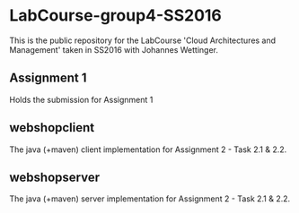 # LabCourse-group4-SS2016
This is the public repository for the LabCourse 'Cloud Architectures and Management' taken in SS2016 with Johannes Wettinger.

## Assignment 1
Holds the submission for Assignment 1

## webshopclient
The java (+maven) client implementation for Assignment 2 - Task 2.1 & 2.2.

## webshopserver
The java (+maven) server implementation for Assignment 2 - Task 2.1 & 2.2.


